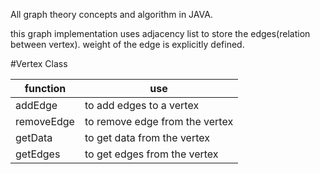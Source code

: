 All graph theory concepts and algorithm in JAVA.

this graph implementation uses adjacency list to store the edges(relation between vertex).
weight of the edge is explicitly defined.

#Vertex Class

| function | use|
|---------|-----|
|addEdge | to add edges to a vertex|
|removeEdge| to remove edge from the vertex|
| getData | to get data from the vertex|
| getEdges| to get edges from the vertex |